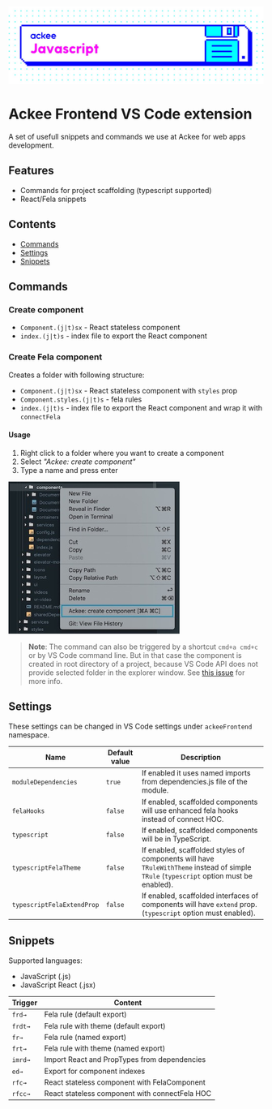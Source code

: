 ![Ackee javascript](images/ackee_javascript.jpeg)

# Ackee Frontend VS Code extension

A set of usefull snippets and commands we use at Ackee for web apps development.

## Features

* Commands for project scaffolding (typescript supported)
* React/Fela snippets

## Contents

 - [Commands](#commands)
 - [Settings](#settings)
 - [Snippets](#snippets)

## Commands

### Create component
*  `Component.(j|t)sx` - React stateless component
* `index.(j|t)s` - index file to export the React component

### Create Fela component

Creates a folder with following structure:
*  `Component.(j|t)sx` - React stateless component with `styles` prop
*  `Component.styles.(j|t)s` - fela rules
* `index.(j|t)s` - index file to export the React component and wrap it with `connectFela`

#### Usage
1. Right click to a folder where you want to create a component
2. Select *"Ackee: create component"*
3. Type a name and press enter

![Create component example](images/create_component_example.jpg)

> **Note**: The command can also be triggered by a shortcut `cmd+a cmd+c` or by VS Code command line. But in that case the component is created in root directory of a project, because VS Code API does not provide selected folder in the explorer window. See [this issue](https://github.com/Microsoft/vscode/issues/3553) for more info.

## Settings

These settings can be changed in VS Code settings under `ackeeFrontend` namespace.

| Name | Default value | Description |
|---|---|---|
| `moduleDependencies` | `true`  | If enabled it uses named imports from dependencies.js file of the module. |
| `felaHooks`  |  `false` | If enabled, scaffolded components will use enhanced fela hooks instead of connect HOC.  |
|  `typescript` |  `false` |  If enabled, scaffolded components will be in TypeScript. |
| `typescriptFelaTheme`  |  `false` | If enabled, scaffolded styles of components will have `TRuleWithTheme` instead of simple `TRule` (`typescript` option must be enabled).  |
| `typescriptFelaExtendProp`  |  `false` | If enabled, scaffolded interfaces of components will have `extend` prop.  (`typescript` option must enabled).  |

## Snippets

Supported languages:

* JavaScript (.js)
* JavaScript React (.jsx)

| Trigger  | Content  |
|---|---|
| `frd→`  | Fela rule (default export)  |
| `frdt→`  | Fela rule with theme (default export)  |
| `fr→`  | Fela rule (named export)  |
| `frt→`  | Fela rule with theme (named export)  |
| `imrd→`  | Import React and PropTypes from dependencies  |
| `ed→` |  Export for component indexes  |
| `rfc→`  | React stateless component with FelaComponent  |
| `rfcc→`  | React stateless component with connectFela HOC  |


